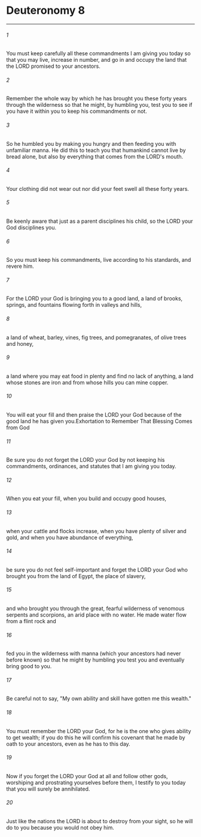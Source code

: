 # Deuteronomy 8
***



###### 1 
You must keep carefully all these commandments I am giving you today so that you may live, increase in number, and go in and occupy the land that the LORD promised to your ancestors. 

###### 2 
Remember the whole way by which he has brought you these forty years through the wilderness so that he might, by humbling you, test you to see if you have it within you to keep his commandments or not. 

###### 3 
So he humbled you by making you hungry and then feeding you with unfamiliar manna. He did this to teach you that humankind cannot live by bread alone, but also by everything that comes from the LORD's mouth. 

###### 4 
Your clothing did not wear out nor did your feet swell all these forty years. 

###### 5 
Be keenly aware that just as a parent disciplines his child, so the LORD your God disciplines you. 

###### 6 
So you must keep his commandments, live according to his standards, and revere him. 

###### 7 
For the LORD your God is bringing you to a good land, a land of brooks, springs, and fountains flowing forth in valleys and hills, 

###### 8 
a land of wheat, barley, vines, fig trees, and pomegranates, of olive trees and honey, 

###### 9 
a land where you may eat food in plenty and find no lack of anything, a land whose stones are iron and from whose hills you can mine copper. 

###### 10 
You will eat your fill and then praise the LORD your God because of the good land he has given you.Exhortation to Remember That Blessing Comes from God 

###### 11 
Be sure you do not forget the LORD your God by not keeping his commandments, ordinances, and statutes that I am giving you today. 

###### 12 
When you eat your fill, when you build and occupy good houses, 

###### 13 
when your cattle and flocks increase, when you have plenty of silver and gold, and when you have abundance of everything, 

###### 14 
be sure you do not feel self-important and forget the LORD your God who brought you from the land of Egypt, the place of slavery, 

###### 15 
and who brought you through the great, fearful wilderness of venomous serpents and scorpions, an arid place with no water. He made water flow from a flint rock and 

###### 16 
fed you in the wilderness with manna (which your ancestors had never before known) so that he might by humbling you test you and eventually bring good to you. 

###### 17 
Be careful not to say, "My own ability and skill have gotten me this wealth." 

###### 18 
You must remember the LORD your God, for he is the one who gives ability to get wealth; if you do this he will confirm his covenant that he made by oath to your ancestors, even as he has to this day. 

###### 19 
Now if you forget the LORD your God at all and follow other gods, worshiping and prostrating yourselves before them, I testify to you today that you will surely be annihilated. 

###### 20 
Just like the nations the LORD is about to destroy from your sight, so he will do to you because you would not obey him.
